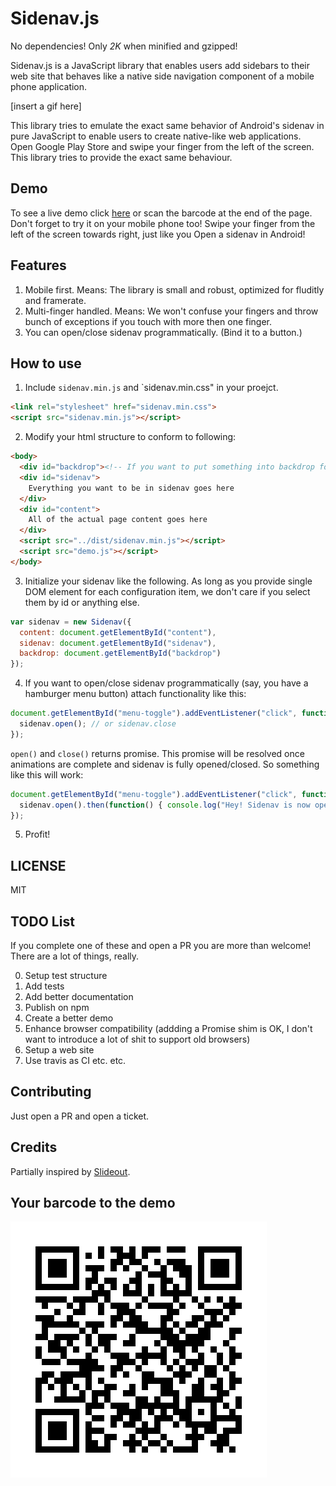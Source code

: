 # Sidenav.js

No dependencies! Only *2K* when minified and gzipped!

Sidenav.js is a JavaScript library that enables users add sidebars to their web site that behaves
like a native side navigation component of a mobile phone application.

[insert a gif here]

This library tries to emulate the exact same behavior of Android's sidenav in pure JavaScript to enable users
to create native-like web applications. Open Google Play Store and swipe your finger from the left of the
screen. This library tries to provide the exact same behaviour.

## Demo
To see a live demo click [here](https://rawgit.com/ubenzer/sidenavjs/master/demo/index.html) or scan the barcode at the end of the page. Don't forget to try it on your mobile phone too! Swipe your finger from the left of the screen towards right, just like you Open
a sidenav in Android!

## Features
1. Mobile first. Means: The library is small and robust, optimized for fluditly and framerate.
2. Multi-finger handled. Means: We won't confuse your fingers and throw bunch of exceptions if you
touch with more then one finger.
3. You can open/close sidenav programmatically. (Bind it to a button.)

## How to use
1. Include `sidenav.min.js` and `sidenav.min.css" in your proejct.
  ```html
  <link rel="stylesheet" href="sidenav.min.css">
  <script src="sidenav.min.js"></script>
  ```

2. Modify your html structure to conform to following:
  ```html
  <body>
    <div id="backdrop"><!-- If you want to put something into backdrop for some weird reason put here, otherwise   leave this empty. --></div>
    <div id="sidenav">
      Everything you want to be in sidenav goes here
    </div>
    <div id="content">
      All of the actual page content goes here
    </div>
    <script src="../dist/sidenav.min.js"></script>
    <script src="demo.js"></script>
  </body>
  ```

3. Initialize your sidenav like the following. As long as you provide single DOM element for each
configuration item, we don't care if you select them by id or anything else.
  ```javascript
  var sidenav = new Sidenav({
    content: document.getElementById("content"),
    sidenav: document.getElementById("sidenav"),
    backdrop: document.getElementById("backdrop")
  });
  ```
4. If you want to open/close sidenav programmatically (say, you have a hamburger menu button) attach
functionality like this:
  ```javascript
  document.getElementById("menu-toggle").addEventListener("click", function() {
    sidenav.open(); // or sidenav.close
  });
  ```

  `open()` and `close()` returns promise. This promise will be resolved once animations are complete
  and sidenav is fully opened/closed. So something like this will work:
  ```javascript
  document.getElementById("menu-toggle").addEventListener("click", function() {
    sidenav.open().then(function() { console.log("Hey! Sidenav is now open!"); });
  });
  ```

5. Profit!

## LICENSE
MIT

## TODO List
If you complete one of these and open a PR you are more than welcome! There are a lot of things, really.

0. Setup test structure
1. Add tests
2. Add better documentation
3. Publish on npm
4. Create a better demo
5. Enhance browser compatibility (addding a Promise shim is OK, I don't want to introduce a lot of shit to support old browsers)
6. Setup a web site
7. Use travis as CI
etc. etc.

## Contributing
Just open a PR and open a ticket.

## Credits
Partially inspired by [Slideout](https://github.com/Mango/slideout).

## Your barcode to the demo

![Barcode to Demo](demo/demoqr.jpg)
